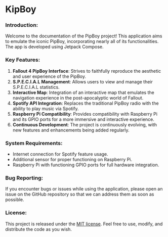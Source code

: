 # KipBoy

### Introduction:
Welcome to the documentation of the PipBoy project! This application aims to emulate the iconic PipBoy, incorporating nearly all of its functionalities. The app is developed using Jetpack Compose.

### Key Features:
1. **Fallout 4 PipBoy Interface**: Strives to faithfully reproduce the aesthetic and user experience of the PipBoy.
2. **S.P.E.C.I.A.L Management**: Allows users to view and manage their S.P.E.C.I.A.L statistics.
3. **Interactive Map**: Integration of an interactive map that emulates the navigation experience in the post-apocalyptic world of Fallout.
4. **Spotify API Integration**: Replaces the traditional PipBoy radio with the ability to play music via Spotify.
5. **Raspberry Pi Compatibility**: Provides compatibility with Raspberry Pi and its GPIO ports for a more immersive and interactive experience.
6. **Continuous Development**: The project is continuously evolving, with new features and enhancements being added regularly.

### System Requirements:
- Internet connection for Spotify feature usage.
- Additional sensor for proper functioning on Raspberry Pi.
- Raspberry Pi with functioning GPIO ports for full hardware integration.

### Bug Reporting:
If you encounter bugs or issues while using the application, please open an issue on the GitHub repository so that we can address them as soon as possible.

### License:
This project is released under the [MIT license](https://opensource.org/licenses/MIT). Feel free to use, modify, and distribute the code as you wish.
